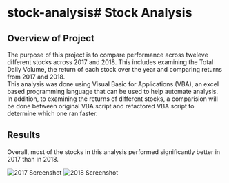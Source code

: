 # stock-analysis# Stock Analysis

## Overview of Project 
The purpose of this project is to compare performance across tweleve different stocks across 2017 and 2018. This includes examining the Total Daily Volume, the return of each stock over the year and comparing returns from 2017 and 2018.   
This analysis was done using Visual Basic for Applications (VBA), an excel based programming language that can be used to help automate analysis. In addition, to examining the returns of different stocks, a comparision will be done between original VBA script and refactored VBA script to determine which one ran faster. 

## Results
Overall, most of the stocks in this analysis performed significantly better in 2017 than in 2018. 



![2017 Screenshot](https://user-images.githubusercontent.com/91712554/138568317-e222b64b-317e-458a-ae36-778161dd755a.png)        ![2018 Screenshot](https://user-images.githubusercontent.com/91712554/138568320-db2b4f4e-f605-4d42-8d62-c6679b0d128a.png)


